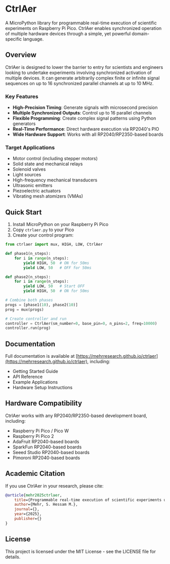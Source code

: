 # CtrlAer

A MicroPython library for programmable real-time execution of scientific experiments on Raspberry Pi Pico. CtrlAer enables synchronized operation of multiple hardware devices through a simple, yet powerful domain-specific language.

## Overview

CtrlAer is designed to lower the barrier to entry for scientists and engineers looking to undertake experiments involving synchronized activation of multiple devices. It can generate arbitrarily complex finite or infinite signal sequences on up to 16 synchronized parallel channels at up to 10 MHz.

### Key Features

- **High-Precision Timing**: Generate signals with microsecond precision
- **Multiple Synchronized Outputs**: Control up to 16 parallel channels
- **Flexible Programming**: Create complex signal patterns using Python generators
- **Real-Time Performance**: Direct hardware execution via RP2040's PIO
- **Wide Hardware Support**: Works with all RP2040/RP2350-based boards

### Target Applications

- Motor control (including stepper motors)
- Solid state and mechanical relays
- Solenoid valves
- Light sources
- High-frequency mechanical transducers
- Ultrasonic emitters
- Piezoelectric actuators
- Vibrating mesh atomizers (VMAs)

## Quick Start

1. Install MicroPython on your Raspberry Pi Pico
2. Copy `ctrlaer.py` to your Pico
3. Create your control program:

```python
from ctrlaer import mux, HIGH, LOW, CtrlAer

def phase1(n_steps):
    for i in range(n_steps):
        yield HIGH, 50  # ON for 50ms
        yield LOW, 50   # OFF for 50ms

def phase2(n_steps):
    for i in range(n_steps):
        yield LOW, 50   # Start OFF
        yield HIGH, 50  # ON for 50ms

# Combine both phases
progs = [phase1(10), phase2(10)]
prog = mux(progs)

# Create controller and run
controller = CtrlAer(sm_number=0, base_pin=0, n_pins=2, freq=10000)
controller.run(prog)
```

## Documentation

Full documentation is available at [https://mehrresearch.github.io/ctrlaer](https://mehrresearch.github.io/ctrlaer), including:

- Getting Started Guide
- API Reference
- Example Applications
- Hardware Setup Instructions

## Hardware Compatibility

CtrlAer works with any RP2040/RP2350-based development board, including:
- Raspberry Pi Pico / Pico W
- Raspberry Pi Pico 2
- AdaFruit RP2040-based boards
- SparkFun RP2040-based boards
- Seeed Studio RP2040-based boards
- Pimoroni RP2040-based boards

## Academic Citation

If you use CtrlAer in your research, please cite:

```bibtex
@article{mehr2025ctrlaer,
    title={Programmable real-time execution of scientific experiments using a domain specific language for the Raspberry Pi Pico},
    author={Mehr, S. Hessam M.},
    journal={},
    year={2025},
    publisher={}
}
```

## License

This project is licensed under the MIT License - see the LICENSE file for details.

